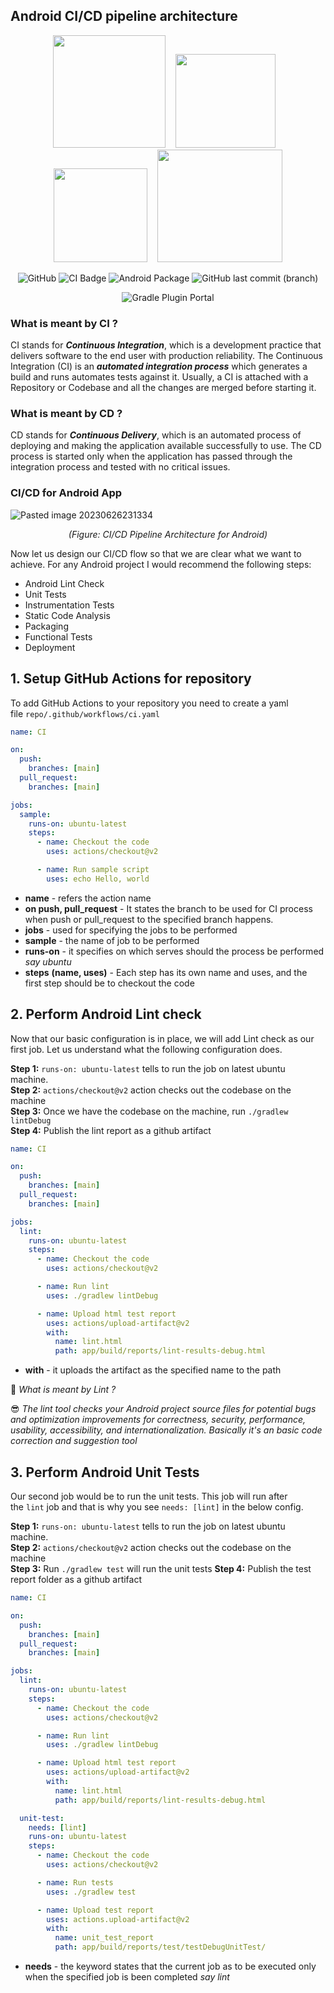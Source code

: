 ## Android CI/CD pipeline architecture

<p align="center">
  <img src="https://github.com/TharunBalaji2004/android-ci-cd/assets/95350584/d8ce9e0a-7e4c-4698-a555-ac8e512c81fb" height="180px" width="180px" />
  &nbsp;&nbsp;
  <img src="https://github.com/TharunBalaji2004/android-ci-cd/assets/95350584/b0483d4b-fb48-4c73-825a-cd92abada39e" height="150px" width="160px" />
  &nbsp;&nbsp;
  <img src="https://github.com/TharunBalaji2004/android-ci-cd/assets/95350584/aa67c11e-6563-4189-85d8-3ca50d7dcb50" height="150px" width="150px" />
  &nbsp;&nbsp;
  <img src="https://github.com/TharunBalaji2004/android-ci-cd/assets/95350584/d2fbfc7a-a42e-41dc-b5af-f44b945ab60d" height="180px" width="200px" />
</p>


<p align="center">
<img alt="GitHub" src="https://img.shields.io/github/license/TharunBalaji2004/android-ci-cd">
<img alt="CI Badge" src="https://img.shields.io/badge/CI%20(main)-passing-brightgreen?logo=github"> 
<img alt="Android Package" src="https://img.shields.io/badge/apk%20package-v1.0-brightgreen?logo=android">
<img alt="GitHub last commit (branch)" src="https://img.shields.io/github/last-commit/TharunBalaji2004/android-ci-cd/main?color=%238A2BE2">
</p>
<p align="center">
<img alt="Gradle Plugin Portal" src="https://img.shields.io/gradle-plugin-portal/v/org.sonarqube?label=sonarqube%20-%20org.gradle">
</p>

### What is meant by CI ?

CI stands for **_Continuous Integration_**, which is a development practice that delivers software to the end user with production reliability. The Continuous Integration (CI) is an **_automated integration process_** which generates a build and runs automates tests against it. Usually, a CI is attached with a Repository or Codebase and all the changes are merged before starting it.

### What is meant by CD ?

CD stands for **_Continuous Delivery_**, which is an automated process of deploying and making the application available successfully to use. The CD process is started only when the application has passed through the integration process and tested with no critical issues.

### CI/CD for Android App

![Pasted image 20230626231334](https://github.com/TharunBalaji2004/android-ci-cd/assets/95350584/b5456db2-a977-49c6-a616-a4714ce6410d)
<p align="center"><i>(Figure: CI/CD Pipeline Architecture for Android)</i></p>
Now let us design our CI/CD flow so that we are clear what we want to achieve. For any Android project I would recommend the following steps:

- Android Lint Check
- Unit Tests
- Instrumentation Tests
- Static Code Analysis
- Packaging
- Functional Tests
- Deployment

## 1. Setup GitHub Actions for repository

To add GitHub Actions to your repository you need to create a yaml file `repo/.github/workflows/ci.yaml`

```yaml
name: CI

on:
  push:
    branches: [main]
  pull_request:
    branches: [main]

jobs:
  sample:
    runs-on: ubuntu-latest
    steps:
      - name: Checkout the code
        uses: actions/checkout@v2

      - name: Run sample script
        uses: echo Hello, world
```

- **name** - refers the action name
- **on push, pull_request** - It states the branch to be used for CI process when push or pull_request to the specified branch happens.
- **jobs** - used for specifying the jobs to be performed
- **sample** - the name of job to be performed
- **runs-on** - it specifies on which serves should the process be performed *say ubuntu*
- **steps** **(name, uses)** - Each step has its own name and uses, and the first step should be to checkout the code

## 2. Perform Android Lint check

Now that our basic configuration is in place, we will add Lint check as our first job. Let us understand what the following configuration does.

**Step 1:** `runs-on: ubuntu-latest` tells to run the job on latest ubuntu machine.  
**Step 2:** `actions/checkout@v2` action checks out the codebase on the machine  
**Step 3:** Once we have the codebase on the machine, run `./gradlew lintDebug`  
**Step 4:** Publish the lint report as a github artifact

```yaml
name: CI

on:
  push:
    branches: [main]
  pull_request:
    branches: [main]

jobs:
  lint:
    runs-on: ubuntu-latest
    steps:
      - name: Checkout the code
        uses: actions/checkout@v2

      - name: Run lint
        uses: ./gradlew lintDebug

      - name: Upload html test report
        uses: actions/upload-artifact@v2
        with:
          name: lint.html
          path: app/build/reports/lint-results-debug.html
```

- **with** - it uploads the artifact as the specified name to the path

🤔 _What is meant by Lint ?_

😎 _The lint tool checks your Android project source files for potential bugs and optimization improvements for correctness, security, performance, usability, accessibility, and internationalization. Basically it's an basic code correction and suggestion tool_

## 3. Perform Android Unit Tests

Our second job would be to run the unit tests. This job will run after the `lint` job and that is why you see `needs: [lint]` in the below config.

**Step 1:** `runs-on: ubuntu-latest` tells to run the job on latest ubuntu machine.  
**Step 2:** `actions/checkout@v2` action checks out the codebase on the machine  
**Step 3:** Run `./gradlew test` will run the unit tests
**Step 4:** Publish the test report folder as a github artifact

```yaml
name: CI

on:
  push:
    branches: [main]
  pull_request:
    branches: [main]

jobs:
  lint:
    runs-on: ubuntu-latest
    steps:
      - name: Checkout the code
        uses: actions/checkout@v2

      - name: Run lint
        uses: ./gradlew lintDebug

      - name: Upload html test report
        uses: actions/upload-artifact@v2
        with:
          name: lint.html
          path: app/build/reports/lint-results-debug.html

  unit-test:
    needs: [lint]
    runs-on: ubuntu-latest
    steps:
      - name: Checkout the code
        uses: actions/checkout@v2

      - name: Run tests
        uses: ./gradlew test

      - name: Upload test report
        uses: actions.upload-artifact@v2
        with:
          name: unit_test_report
          path: app/build/reports/test/testDebugUnitTest/
```

- **needs** - the keyword states that the current job as to be executed only when the specified job is been completed _say lint_
